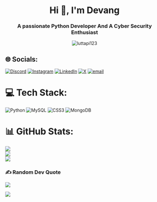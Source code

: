 <h1 align="center">Hi 👋, I'm Devang</h1>
<h3 align="center">A passionate Python Developer And A Cyber Security Enthusiast</h3>
<p align="center"> <img src="https://komarev.com/ghpvc/?username=luttapi123&label=Profile%20views&color=0e75b6&style=flat" alt="luttapi123" /> </p>


## 🌐 Socials:
[![Discord](https://img.shields.io/badge/Discord-%237289DA.svg?logo=discord&logoColor=white)](https://discord.gg/burnedpotato) [![Instagram](https://img.shields.io/badge/Instagram-%23E4405F.svg?logo=Instagram&logoColor=white)](https://instagram.com/dev._ang_) [![LinkedIn](https://img.shields.io/badge/LinkedIn-%230077B5.svg?logo=linkedin&logoColor=white)](https://linkedin.com/in/devangdileep) [![X](https://img.shields.io/badge/X-black.svg?logo=X&logoColor=white)](https://x.com/devangdileep) [![email](https://img.shields.io/badge/Email-D14836?logo=gmail&logoColor=white)](mailto:devangdileep123@gmail.com) 

# 💻 Tech Stack:
![Python](https://img.shields.io/badge/python-3670A0?style=for-the-badge&logo=python&logoColor=ffdd54) ![MySQL](https://img.shields.io/badge/mysql-4479A1.svg?style=for-the-badge&logo=mysql&logoColor=white) ![CSS3](https://img.shields.io/badge/css3-%231572B6.svg?style=for-the-badge&logo=css3&logoColor=white) ![MongoDB](https://img.shields.io/badge/MongoDB-%234ea94b.svg?style=for-the-badge&logo=mongodb&logoColor=white)
# 📊 GitHub Stats:
![](https://github-readme-stats.vercel.app/api?username=devangdileep&theme=dark&hide_border=false&include_all_commits=true&count_private=false)<br/>
![](https://nirzak-streak-stats.vercel.app/?user=devangdileep&theme=dark&hide_border=false)<br/>
![](https://github-readme-stats.vercel.app/api/top-langs/?username=devangdileep&theme=dark&hide_border=false&include_all_commits=true&count_private=false&layout=compact)

### ✍️ Random Dev Quote
![](https://quotes-github-readme.vercel.app/api?type=horizontal&theme=radical)


[![](https://visitcount.itsvg.in/api?id=devangdileep&icon=0&color=0)](https://visitcount.itsvg.in)

